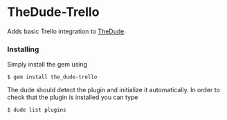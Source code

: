 # TheDude-Trello

Adds basic Trello integration to [TheDude](https://github.com/adamphillips/the_dude).

### Installing

Simply install the gem using

```shell
$ gem install the_dude-trello
```

The dude should detect the plugin and initialize it automatically. In order to check that the plugin is installed you can type

```shell
$ dude list plugins
```
